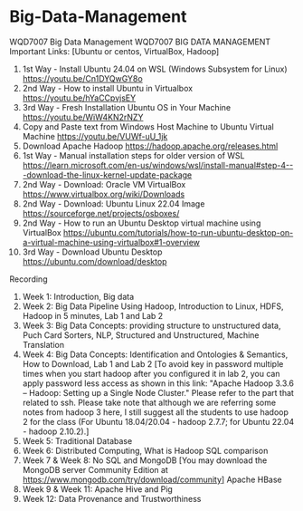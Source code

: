 # Big-Data-Management
WQD7007 Big Data Management
WQD7007 BIG DATA MANAGEMENT
Important Links: 
[Ubuntu or centos, VirtualBox, Hadoop]
1.	1st Way - Install Ubuntu 24.04 on WSL (Windows Subsystem for Linux) https://youtu.be/Cn1DYQwGY8o 
2.	2nd Way - How to install Ubuntu in Virtualbox https://youtu.be/hYaCCpvjsEY 
3.	3rd Way - Fresh Installation Ubuntu OS in Your Machine https://youtu.be/WiW4KN2rNZY 
4.	Copy and Paste text from Windows Host Machine to Ubuntu Virtual Machine https://youtu.be/VUWf-uU_1jk
5.	Download Apache Hadoop https://hadoop.apache.org/releases.html 
6.	1st Way - Manual installation steps for older version of WSL https://learn.microsoft.com/en-us/windows/wsl/install-manual#step-4---download-the-linux-kernel-update-package
7.	2nd Way - Download: Oracle VM VirtualBox https://www.virtualbox.org/wiki/Downloads 
8.	2nd Way - Download: Ubuntu Linux 22.04 Image https://sourceforge.net/projects/osboxes/
9.	2nd Way - How to run an Ubuntu Desktop virtual machine using VirtualBox https://ubuntu.com/tutorials/how-to-run-ubuntu-desktop-on-a-virtual-machine-using-virtualbox#1-overview 
10.	3rd Way - Download Ubuntu Desktop https://ubuntu.com/download/desktop 

Recording 
1.	Week 1: Introduction, Big data  
2.	Week 2: Big Data Pipeline Using Hadoop, Introduction to Linux, HDFS, Hadoop in 5 minutes, Lab 1 and Lab 2
3.	Week 3: Big Data Concepts: providing structure to unstructured data, Puch Card Sorters,  NLP, Structured and Unstructured, Machine Translation
4.	Week 4: Big Data Concepts: Identification and Ontologies & Semantics, How to Download, Lab 1 and Lab 2 [To avoid key in password multiple times when you start hadoop after you configured it in lab 2, you can apply password less access as shown in this link: "Apache Hadoop 3.3.6 – Hadoop: Setting up a Single Node Cluster." Please refer to the part that related to ssh. 
Please take note that although we are referring some notes from hadoop 3 here, I still suggest all the students to use hadoop 2 for the class (For Ubuntu 18.04/20.04 - hadoop 2.7.7; for Ubuntu 22.04 - hadoop 2.10.2).]
5.	Week 5: Traditional Database
6.	Week 6: Distributed Computing, What is Hadoop SQL comparison
7.	Week 7 & Week 8: No SQL and MongoDB [You may download the MongoDB server Community Edition at https://www.mongodb.com/try/download/community]
Apache HBase
8.	Week 9 & Week 11: Apache Hive and Pig
9.	Week 12: Data Provenance and Trustworthiness 

